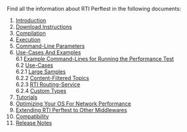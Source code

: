 Find all the information about RTI Perftest in the following documents:

1.  [Introduction](introduction.rst)
2.  [Download Instructions](download.rst)
3.  [Compilation](compilation.rst)
4.  [Execution](execution.rst)
5.  [Command-Line Parameters](command_line_parameters.rst)
6.  [Use-Cases And Examples](examples.rst)  
    6.1 [Example Command-Lines for Running the Performance Test](examples.rst)  
    6.2 [Use-Cases](examples.rst)  
        6.2.1 [Large Samples](examples.rst#large-samples)  
        6.2.2 [Content-Filtered Topics](examples.rst#content-filtered-topics)  
        6.2.3 [RTI Routing-Service](examples.rst#rti-routing-service)  
        6.2.4 [Custom Types](examples.rst#using-custom-types)  
7.  [Tutorials](tuning_os.rst)
8.  [Optimizing Your OS For Network Performance](tuning_os.rst)
9.  [Extending RTI Perftest to Other Middlewares](extending_perftest.rst)
10.  [Compatibility](compatibility.rst)
11. [Release Notes](release_notes.rst)